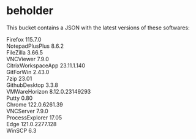 # beholder
This bucket contains a JSON with the latest versions of these softwares:

Firefox            115.7.0          
NotepadPlusPlus    8.6.2            
FileZilla          3.66.5           
VNCViewer          7.9.0            
CitrixWorkspaceApp 23.11.1.140      
GitForWin          2.43.0           
7zip               23.01            
GithubDesktop      3.3.8            
VMWareHorizon      8.12.0.23149293  
Putty              0.80             
Chrome             122.0.6261.39    
VNCServer          7.9.0            
ProcessExplorer    17.05            
Edge               121.0.2277.128   
WinSCP             6.3              



